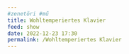 ```yaml
---
#zenetöri #mű
title: Wohltemperiertes Klavier
feed: show
date: 2022-12-23 17:30
permalink: /Wohltemperiertes Klavier
---
```


